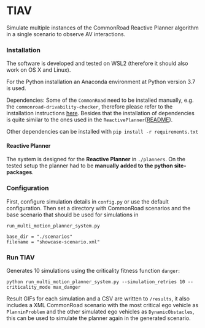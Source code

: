 # TIAV
Simulate multiple instances of the CommonRoad Reactive Planner algorithm in a single scenario to observe AV interactions.

### Installation
The software is developed and tested on WSL2 (therefore it should also work on OS X and Linux).

For the Python installation an Anaconda environment at Python version 3.7 is used.

Dependencies:
Some of the `CommonRoad` need to be installed manually, e.g. the `commonroad-drivability-checker`, therefore please refer to the installation instructions [here](https://gitlab.lrz.de/tum-cps/commonroad-drivability-checker).
Besides that the installation of dependencies is quite similar to the ones used in the `ReactivePlanner`([README](planners/reactive_planner_zipped_latest/README.md)).

Other dependencies can be installed with `pip install -r requirements.txt`

#### Reactive Planner

The system is designed for the **Reactive Planner** in `./planners`.
On the tested setup the planner had to be **manually added to the python site-packages**.

### Configuration
First, configure simulation details in `config.py` or use the default configuration.
Then set a directory with CommonRoad scenarios and the base scenario that should be used for simulations in

`run_multi_motion_planner_system.py`
```
base_dir = "./scenarios"
filename = "showcase-scenario.xml"
```

### Run TIAV

Generates 10 simulations using the criticality fitness function `danger`:

`python run_multi_motion_planner_system.py --simulation_retries 10 --criticality_mode max_danger`

Result GIFs for each simulation and a CSV are written to `/results`,
it also includes a XML CommonRoad scenario with the most critical ego vehicle as `PlanninProblem` and the other simulated ego vehicles as `DynamicObstacles`, this can be used to simulate the planner again in the generated scenario.